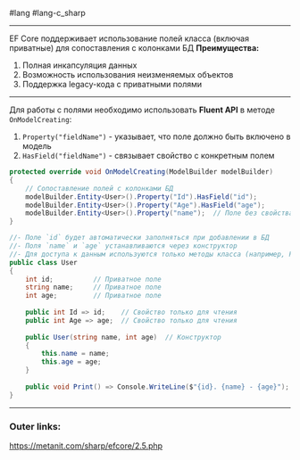 #lang #lang-c_sharp 

---
EF Core поддерживает использование полей класса (включая приватные) для сопоставления с колонками БД
**Преимущества:**
1. Полная инкапсуляция данных
2. Возможность использования неизменяемых объектов
3. Поддержка legacy-кода с приватными полями

---
Для работы с полями необходимо использовать **Fluent API** в методе `OnModelCreating`:
1. `Property("fieldName")` - указывает, что поле должно быть включено в модель
2. `HasField("fieldName")` - связывает свойство с конкретным полем

```csharp
protected override void OnModelCreating(ModelBuilder modelBuilder)
{
    // Сопоставление полей с колонками БД
    modelBuilder.Entity<User>().Property("Id").HasField("id");
    modelBuilder.Entity<User>().Property("Age").HasField("age");
    modelBuilder.Entity<User>().Property("name");  // Поле без свойства
}
```

```csharp
//- Поле `id` будет автоматически заполняться при добавлении в БД
//- Поля `name` и `age` устанавливаются через конструктор
//- Для доступа к данным используются только методы класса (например, Print())
public class User
{
    int id;          // Приватное поле
    string name;     // Приватное поле
    int age;         // Приватное поле
    
    public int Id => id;    // Свойство только для чтения
    public int Age => age;  // Свойство только для чтения
    
    public User(string name, int age)  // Конструктор
    {
        this.name = name;
        this.age = age;
    }
    
    public void Print() => Console.WriteLine($"{id}. {name} - {age}");
}
```

---
### Outer links:
https://metanit.com/sharp/efcore/2.5.php